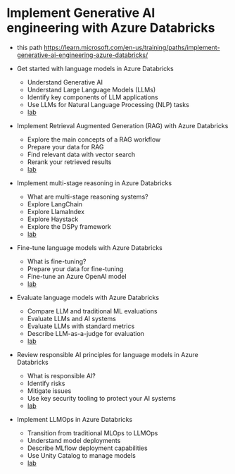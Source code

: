 # Implement Generative AI engineering with Azure Databricks

* this path <https://learn.microsoft.com/en-us/training/paths/implement-generative-ai-engineering-azure-databricks/>

* Get started with language models in Azure Databricks

  * Understand Generative AI
  * Understand Large Language Models (LLMs)
  * Identify key components of LLM applications
  * Use LLMs for Natural Language Processing (NLP) tasks
  * [lab](https://microsoftlearning.github.io/mslearn-databricks/Instructions/Exercises/AI-01-Explore-LLMs)

* Implement Retrieval Augmented Generation (RAG) with Azure Databricks

  * Explore the main concepts of a RAG workflow
  * Prepare your data for RAG
  * Find relevant data with vector search
  * Rerank your retrieved results
  * [lab](https://microsoftlearning.github.io/mslearn-databricks/Instructions/Exercises/AI-02-RAG.html)

* Implement multi-stage reasoning in Azure Databricks

  * What are multi-stage reasoning systems?
  * Explore LangChain
  * Explore LlamaIndex
  * Explore Haystack
  * Explore the DSPy framework
  * [lab](https://microsoftlearning.github.io/mslearn-databricks/Instructions/Exercises/AI-03-Multi-stage-reasoning.html)

* Fine-tune language models with Azure Databricks

  * What is fine-tuning?
  * Prepare your data for fine-tuning
  * Fine-tune an Azure OpenAI model
  * [lab](https://microsoftlearning.github.io/mslearn-databricks/Instructions/Exercises/AI-04-Fine-tune-models.html)

* Evaluate language models with Azure Databricks

  * Compare LLM and traditional ML evaluations
  * Evaluate LLMs and AI systems
  * Evaluate LLMs with standard metrics
  * Describe LLM-as-a-judge for evaluation
  * [lab](https://microsoftlearning.github.io/mslearn-databricks/Instructions/Exercises/AI-05-Evaluate-models.html)

* Review responsible AI principles for language models in Azure Databricks

  * What is responsible AI?
  * Identify risks
  * Mitigate issues
  * Use key security tooling to protect your AI systems
  * [lab](https://microsoftlearning.github.io/mslearn-databricks/Instructions/Exercises/AI-06-Responsible-AI.html)

* Implement LLMOps in Azure Databricks

  * Transition from traditional MLOps to LLMOps
  * Understand model deployments
  * Describe MLflow deployment capabilities
  * Use Unity Catalog to manage models
  * [lab](https://microsoftlearning.github.io/mslearn-databricks/Instructions/Exercises/AI-07-LLMOps.html)
